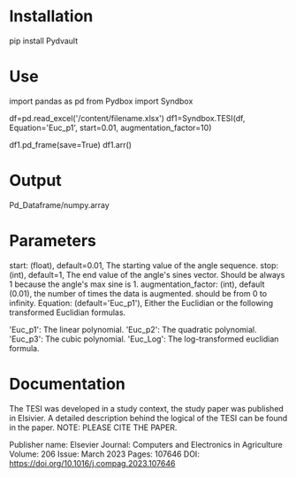 # Installation 
pip install Pydvault

# Use
import pandas as pd
from Pydbox import Syndbox

df=pd.read_excel('/content/filename.xlsx')
df1=Syndbox.TESI(df, Equation='Euc_p1', 
                    start=0.01,
                    augmentation_factor=10)
                              
df1.pd_frame(save=True)
df1.arr()

# Output
Pd_Dataframe/numpy.array

# Parameters 
start: (float), default=0.01, The starting value of the angle sequence. 
stop: (int), default=1, The end value of the angle's sines vector. Should be always 1 because the angle's max sine is 1. 
augmentation_factor: (int), default (0.01), the number of times the data is augmented. should be from 0 to infinity.
Equation: (default='Euc_p1'), Either the Euclidian or the following transformed Euclidian formulas. 

'Euc_p1': The linear polynomial.
'Euc_p2': The quadratic polynomial. 
'Euc_p3': The cubic polynomial.
'Euc_Log': The log-transformed euclidian formula. 

# Documentation
The TESI was developed in a study context, the study paper was published in Elsivier. 
A detailed description behind the logical of the TESI can be found in the paper.
NOTE: PLEASE CITE THE PAPER. 

Publisher name: Elsevier
Journal: Computers and Electronics in Agriculture
Volume: 206
Issue: March 2023
Pages: 107646
DOI: https://doi.org/10.1016/j.compag.2023.107646

 
 
 
 
 
 
